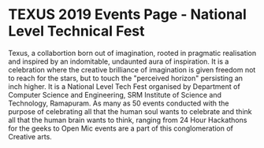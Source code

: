 # TEXUS 2019 Events Page - National Level Technical Fest 

Texus, a collabortion born out of imagination, rooted in pragmatic realisation and inspired by an indomitable, undaunted aura of inspiration. It is a celebration where the creative brilliance of imagination is given freedom not to reach for the stars, but to touch the "perceived horizon" persisting an inch higher. It is a National Level Tech Fest organised by Department of Computer Science and Engineering, SRM Institute of Science and Technology, Ramapuram. As many as 50 events conducted with the purpose of celebrating all that the human soul wants to celebrate and think all that the human brain wants to think, ranging from 24 Hour Hackathons for the geeks to Open Mic events are a part of this conglomeration of Creative arts. 
